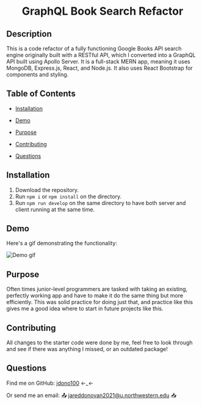 <h1 align="center">GraphQL Book Search Refactor</h1>
  

## Description

  This is a code refactor of a fully functioning Google Books API search engine originally built with a RESTful API, which I converted into a GraphQL API built using Apollo Server. It is a full-stack MERN app, meaning it uses MongoDB, Express.js, React, and Node.js. It also uses React Bootstrap for components and styling.

## Table of Contents

  
* [Installation](#installation)

* [Demo](#demo)

* [Purpose](#purpose)

* [Contributing](#contributing)

* [Questions](#questions)

  

## Installation

  1. Download the repository.
  2. Run `npm i` or `npm install` on the directory.
  3. Run `npm run develop` on the same directory to have both server and client running at the same time.

## Demo

Here's a gif demonstrating the functionality:

![Demo gif](demo_images/book-search-demo-gif.gif)


## Purpose

  Often times junior-level programmers are tasked with taking an existing, perfectly working app and have to make it do the same thing but more efficiently. This was solid practice for doing just that, and practice like this gives me a good idea where to start in future projects like this.

## Contributing
  
  All changes to the starter code were done by me, feel free to look through and see if there was anything I missed, or an outdated package!


## Questions

  Find me on GitHub: [jdono100](https://github.com/jdono100) ←_←

  Or send me an email: 📤 [jareddonovan2021@u.northwestern.edu](mailto:jareddonovan2021@u.northwestern.edu) 📥
